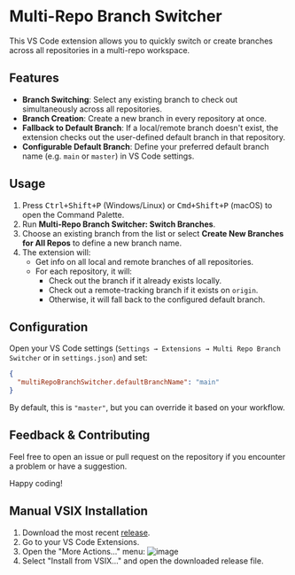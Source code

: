 # Multi-Repo Branch Switcher

This VS Code extension allows you to quickly switch or create branches across all repositories in a multi-repo workspace.

## Features

- **Branch Switching**: Select any existing branch to check out simultaneously across all repositories.
- **Branch Creation**: Create a new branch in every repository at once.
- **Fallback to Default Branch**: If a local/remote branch doesn't exist, the extension checks out the user-defined default branch in that repository.
- **Configurable Default Branch**: Define your preferred default branch name (e.g. `main` or `master`) in VS Code settings.

## Usage

1. Press <kbd>Ctrl+Shift+P</kbd> (Windows/Linux) or <kbd>Cmd+Shift+P</kbd> (macOS) to open the Command Palette.
2. Run **Multi-Repo Branch Switcher: Switch Branches**.
3. Choose an existing branch from the list or select **Create New Branches for All Repos** to define a new branch name.
4. The extension will:
   - Get info on all local and remote branches of all repositories.
   - For each repository, it will:
     - Check out the branch if it already exists locally.
     - Check out a remote-tracking branch if it exists on `origin`.
     - Otherwise, it will fall back to the configured default branch.

## Configuration

Open your VS Code settings (`Settings → Extensions → Multi Repo Branch Switcher` or in `settings.json`) and set:
```json
{
  "multiRepoBranchSwitcher.defaultBranchName": "main"
}
```
By default, this is `"master"`, but you can override it based on your workflow.

## Feedback & Contributing

Feel free to open an issue or pull request on the repository if you encounter a problem or have a suggestion.

Happy coding!


## Manual VSIX Installation

1. Download the most recent [release](https://github.com/wolframs/multi-repo-checkout/releases/).
2. Go to your VS Code Extensions.
3. Open the "More Actions..." menu:
![image](https://github.com/user-attachments/assets/f23643d9-02b5-4e7d-af21-8795279df25d)
4. Select "Install from VSIX..." and open the downloaded release file.
